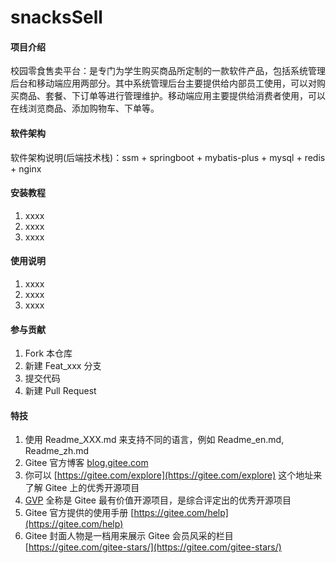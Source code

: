 # snacksSell

#### 项目介绍
校园零食售卖平台：是专门为学生购买商品所定制的一款软件产品，包括系统管理后台和移动端应用两部分。其中系统管理后台主要提供给内部员工使用，可以对购买商品、套餐、下订单等进行管理维护。移动端应用主要提供给消费者使用，可以在线浏览商品、添加购物车、下单等。

#### 软件架构
软件架构说明(后端技术栈)：ssm + springboot + mybatis-plus + mysql + redis + nginx


#### 安装教程

1.  xxxx
2.  xxxx
3.  xxxx

#### 使用说明

1.  xxxx
2.  xxxx
3.  xxxx

#### 参与贡献

1.  Fork 本仓库
2.  新建 Feat_xxx 分支
3.  提交代码
4.  新建 Pull Request


#### 特技

1.  使用 Readme\_XXX.md 来支持不同的语言，例如 Readme\_en.md, Readme\_zh.md
2.  Gitee 官方博客 [blog.gitee.com](https://blog.gitee.com)
3.  你可以 [https://gitee.com/explore](https://gitee.com/explore) 这个地址来了解 Gitee 上的优秀开源项目
4.  [GVP](https://gitee.com/gvp) 全称是 Gitee 最有价值开源项目，是综合评定出的优秀开源项目
5.  Gitee 官方提供的使用手册 [https://gitee.com/help](https://gitee.com/help)
6.  Gitee 封面人物是一档用来展示 Gitee 会员风采的栏目 [https://gitee.com/gitee-stars/](https://gitee.com/gitee-stars/)
